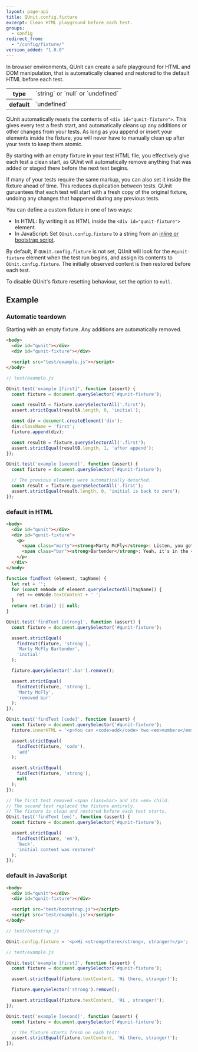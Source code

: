 ```yaml
---
layout: page-api
title: QUnit.config.fixture
excerpt: Clean HTML playground before each test.
groups:
  - config
redirect_from:
  - "/config/fixture/"
version_added: "1.0.0"
---
```


In browser environments, QUnit can create a safe playground for HTML and DOM manipulation, that is automatically cleaned and restored to the default HTML before each test.

<table>
<tr>
  <th>type</th>
  <td markdown="span">`string` or `null` or `undefined`</td>
</tr>
<tr>
  <th>default</th>
  <td markdown="span">`undefined`</td>
</tr>
</table>

QUnit automatically resets the contents of `<div id="qunit-fixture">`. This gives every test a fresh start, and automatically cleans up any additions or other changes from your tests. As long as you append or insert your elements inside the fixture, you will never have to manually clean up after your tests to keep them atomic.

By starting with an empty fixture in your test HTML file, you effectively give each test a clean start, as QUnit will automatically remove anything that was added or staged there before the next test begins.

If many of your tests require the same markup, you can also set it inside the fixture ahead of time. This reduces duplication between tests. QUnit guruantees that each test will start with a fresh copy of the original fixture, undoing any changes that happened during any previous tests.

You can define a custom fixture in one of two ways:

* In HTML: By writing it as HTML inside the `<div id="qunit-fixture">` element.
* In JavaScript: Set `QUnit.config.fixture` to a string from an [inline or bootstrap script](./index.md).

By default, if `QUnit.config.fixture` is not set, QUnit will look for the `#qunit-fixture` element when the test run begins, and assign its contents to `QUnit.config.fixture`. The initially observed content is then restored before each test.

To disable QUnit's fixture resetting behaviour, set the option to `null`.

## Example

### Automatic teardown

Starting with an empty fixture. Any additions are automatically removed.

```html
<body>
  <div id="qunit"></div>
  <div id="qunit-fixture"></div>

  <script src="test/example.js"></script>
</body>
```
```js
// test/example.js

QUnit.test('example [first]', function (assert) {
  const fixture = document.querySelector('#qunit-fixture');

  const resultA = fixture.querySelectorAll('.first');
  assert.strictEqual(resultA.length, 0, 'initial');

  const div = document.createElement('div');
  div.className = 'first';
  fixture.append(div);

  const resultB = fixture.querySelectorAll('.first');
  assert.strictEqual(resultB.length, 1, 'after append');
});

QUnit.test('example [second]', function (assert) {
  const fixture = document.querySelector('#qunit-fixture');

  // The previous elements were automatically detached.
  const result = fixture.querySelectorAll('.first');
  assert.strictEqual(result.length, 0, 'initial is back to zero');
});
```


### default in HTML

```html
<body>
  <div id="qunit"></div>
  <div id="qunit-fixture">
    <p>
      <span class="marty"><strong>Marty McFly</strong>: Listen, you got a back door to this place?</span><br>
      <span class="bar"><strong>Bartender</strong>: Yeah, it's in the <em>back</em>.</span>
    </p>
  </div>
</body>
```

```js
function findText (element, tagName) {
  let ret = '';
  for (const emNode of element.querySelectorAll(tagName)) {
    ret += emNode.textContent + ' ';
  }
  return ret.trim() || null;
}

QUnit.test('findText [strong]', function (assert) {
  const fixture = document.querySelector('#qunit-fixture');

  assert.strictEqual(
    findText(fixture, 'strong'),
    'Marty McFly Bartender',
    'initial'
  );

  fixture.querySelector('.bar').remove();

  assert.strictEqual(
    findText(fixture, 'strong'),
    'Marty McFly',
    'removed bar'
  );
});

QUnit.test('findText [code]', function (assert) {
  const fixture = document.querySelector('#qunit-fixture');
  fixture.innerHTML = '<p>You can <code>add</code> two <em>numbers</em>.</p>';

  assert.strictEqual(
    findText(fixture, 'code'),
    'add'
  );

  assert.strictEqual(
    findText(fixture, 'strong'),
    null
  );
});

// The first test removed <span class=bar> and its <em> child.
// The second test replaced the fixture entirely.
// The fixture is clean and restored before each test starts.
QUnit.test('findText [em]', function (assert) {
  const fixture = document.querySelector('#qunit-fixture');

  assert.strictEqual(
    findText(fixture, 'em'),
    'back',
    'initial content was restored'
  );
});
```

### default in JavaScript

```html
<body>
  <div id="qunit"></div>
  <div id="qunit-fixture"></div>

  <script src="test/bootstrap.js"></script>
  <script src="test/example.js"></script>
</body>
```
```js
// test/bootstrap.js

QUnit.config.fixture = '<p>Hi <strong>there</strong>, stranger!</p>';

// test/example.js

QUnit.test('example [first]', function (assert) {
  const fixture = document.querySelector('#qunit-fixture');

  assert.strictEqual(fixture.textContent, 'Hi there, stranger!');

  fixture.querySelector('strong').remove();

  assert.strictEqual(fixture.textContent, 'Hi , stranger!');
});

QUnit.test('example [second]', function (assert) {
  const fixture = document.querySelector('#qunit-fixture');

  // The fixture starts fresh on each test!
  assert.strictEqual(fixture.textContent, 'Hi there, stranger!');
});
```
